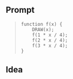## Prompt
> ``` 
> function f(x) { 
>     DRAW(x); 
>     f(1 * x / 4); 
>     f(2 * x / 4); 
>     f(3 * x / 4); 
> }
> ```

## Idea
